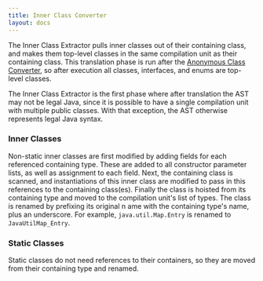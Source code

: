```yaml
---
title: Inner Class Converter
layout: docs
---
```


The Inner Class Extractor pulls inner classes out of their containing class, and makes them top-level 
classes in the same compilation unit as their containing class.  This translation phase is run after 
the [Anonymous Class Converter](Anonymous-Class-Converter.html), so after execution all classes, 
interfaces, and enums are top-level classes.  

The Inner Class Extractor is the first phase where after translation the AST may not be legal Java, 
since it is possible to have a single compilation unit with multiple public classes.  With that 
exception, the AST otherwise represents legal Java syntax.

### Inner Classes

Non-static inner classes are first modified by adding fields for each referenced containing type.
These are added to all constructor parameter lists, as well as assignment to each field.  Next, 
the containing class is scanned, and instantiations of this inner class are modified to pass in 
this references to the containing class(es).  Finally the class is hoisted from its containing type 
and moved to the compilation unit's list of types.  The class is renamed by prefixing its original n
ame with the containing type's name, plus an underscore.  For example, `java.util.Map.Entry` is 
renamed to `JavaUtilMap_Entry`.

### Static Classes

Static classes do not need references to their containers, so they are moved from their containing type and renamed.
